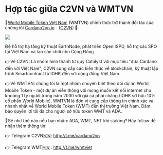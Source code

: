 Hợp tác giữa C2VN và WMTVN
=======================================

💖[World Mobile Token Việt Nam](t.me/wmtviet) (WMTVN) chính thức trở thành đối tác của chúng tôi [Cardano2vn.io](http://t.me/cardano2vn) - ([C2VN](http://Cardano2vn.io)) 🤝


![](/img/partner/C2VN-WMTVN.jpg)


Để hỗ trợ hạ tầng kỹ thuật EarthNode, phát triển Open ISPO, hỗ trợ các SPO tại Việt Nam và tạo sân chơi cho Cộng Đồng

👉Về C2VN: Là nhóm hình thành từ quỹ Catalyst với mục tiêu "đưa Cardano đến với Việt Nam", C2VN cung cấp các kiến thức về blockchain, kỹ thuật lập trình Smartcontract từ IOHK đến với cộng đồng Việt Nam.

👉Về WMTVN: chúng tôi là một nhóm chuyên biêt theo dõi dự án World Mobile Token - một dự án viễn thông với mong muốn kết nối internet cho khoảng 1 tỷ người trong năm 2030 với giá cả phải chăng.(IOHK sỡ hữu 10% cổ phần World Mobile). WMTVN là đơn vị cung cấp thông tin chính xác và nhanh nhất về World Mobile Token (WMT) đến thị trường Việt Nam. Đảm bảo quyền lợi tối đa cho người sở hữu token WMT và ADA.

🧧Sẽ như thế nào nếu bạn nhận: ADA, WMT, NFT khi staking? 
Hãy follow để nhận thêm thông tin!

👉 Telegram C2VN🇻🇳: http://t.me/cardano2vn

👉 Telegram WMT🇻🇳 : http://t.me/wmtviet

